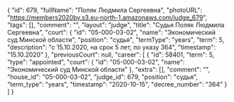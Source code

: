 {
    "id": 679,
    "fullName": "Поляк Людмила Сергеевна",
    "photoURL": "https://members2020by.s3.eu-north-1.amazonaws.com/judge_679",
    "tags": [],
    "comment": "",
    "layout": "judge",
    "title": "Судья Поляк Людмила Сергеевна",
    "court": {
        "id": "05-000-03-02",
        "name": "Экономический суд Минской области",
        "position": "судья",
        "termType": "years",
        "term": 5,
        "description": "c 15.10.2020, на срок 5 лет, по указу 364",
        "timestamp": "15.10.2020"
    },
    "previousCourt": null,
    "career": [
        {
            "id": 58401,
            "term": 5,
            "type": "appointed",
            "court": {
                "id": "05-000-03-02",
                "name": "Экономический суд Минской области"
            },
            "extra": [],
            "comment": "",
            "house_id": "05-000-03-02",
            "judge_id": 679,
            "position": "судья",
            "term_type": "years",
            "timestamp": "2020-10-15",
            "decree_number": "364"
        }
    ]
}